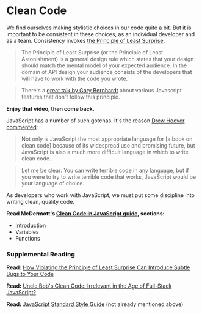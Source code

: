 # Clean Code

We find ourselves making stylistic choices in our code quite a bit. But it is important to be consistent in these choices, as an individual developer and as a team. Consistency invokes [the Principle of Least Surprise](https://medium.com/u2i-blogs/how-violating-the-principle-of-least-surprise-can-introduce-subtle-bugs-to-your-code-8902cc51dc29).

> The Principle of Least Surprise (or the Principle of Least Astonishment) is a general design rule which states that your design should match the mental model of your expected audience. In the domain of API design your audience consists of the developers that will have to work with the code you wrote. 

> There's a [great talk by Gary Bernhardt](https://www.destroyallsoftware.com/talks/wat) about various Javascript features that don't follow this principle.

**Enjoy that video, then come back.**

JavaScript has a number of such gotchas. It's the reason [Drew Hoover commented](https://spin.atomicobject.com/2016/12/21/clean-code-full-stack-javascript/):

> Not only is JavaScript the most appropriate language for [a book on clean code] because of its widespread use and promising future, but JavaScript is also a much more difficult language in which to write clean code. 

> Let me be clear: You can write terrible code in any language, but if you were to try to write terrible code that works, JavaScript would be your language of choice.

As developers who work with JavaScript, we must put some discipline into writing clean, quality code.

**Read McDermott's [Clean Code in JavaScript guide](https://github.com/ryanmcdermott/clean-code-javascript), sections:**
- Introduction
- Variables
- Functions

### Supplemental Reading
**Read:** [How Violating the Principle of Least Surprise Can Introduce Subtle Bugs to Your Code](https://medium.com/u2i-blogs/how-violating-the-principle-of-least-surprise-can-introduce-subtle-bugs-to-your-code-8902cc51dc29)

**Read:** [Uncle Bob's Clean Code: Irrelevant in the Age of Full-Stack JavaScript?](https://spin.atomicobject.com/2016/12/21/clean-code-full-stack-javascript/)

**Read:** [JavaScript Standard Style Guide](https://standardjs.com/rules.html) (not already mentioned above)
